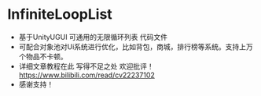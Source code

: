 # InfiniteLoopList
- 基于UnityUGUI 可通用的无限循环列表 代码文件
- 可配合对象池对Ui系统进行优化，比如背包，商城，排行榜等系统。支持上万个物品不卡顿。
- 详细文章教程在此 写得不足之处 欢迎批评！https://www.bilibili.com/read/cv22237102
- 感谢支持！
